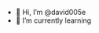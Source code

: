 - 👋 Hi, I’m @david005e
- 🌱 I’m currently learning


<!---
david005e/david005e is a ✨ special ✨ repository because its `README.md` (this file) appears on your GitHub profile.
You can click the Preview link to take a look at your changes.
--->
